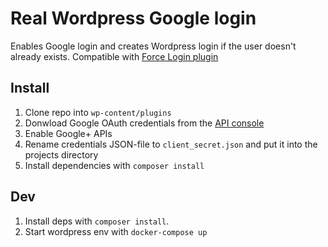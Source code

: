 # Real Wordpress Google login

Enables Google login and creates Wordpress login if the user doesn't already exists.
Compatible with [Force Login plugin](https://github.com/kevinvess/wp-force-login)

## Install

1. Clone repo into `wp-content/plugins`
2. Donwload Google OAuth credentials from the [API console](https://console.developers.google.com/apis/credentials)
3. Enable Google+ APIs
4. Rename credentials JSON-file to `client_secret.json` and put it into the projects directory
5. Install dependencies with `composer install`

## Dev

1. Install deps with `composer install`.
2. Start wordpress env with `docker-compose up`